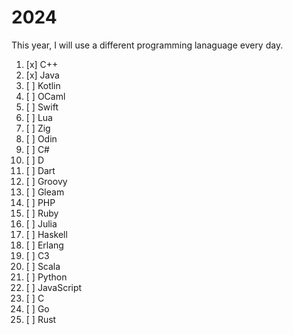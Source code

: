 # 2024

This year, I will use a different programming lanaguage every day.

1.  [x] C++
2.  [x] Java
3.  [ ] Kotlin
4.  [ ] OCaml
5.  [ ] Swift
6.  [ ] Lua
7.  [ ] Zig
8.  [ ] Odin
9.  [ ] C#
10. [ ] D
11. [ ] Dart
12. [ ] Groovy
13. [ ] Gleam
14. [ ] PHP
15. [ ] Ruby
16. [ ] Julia
17. [ ] Haskell
18. [ ] Erlang
19. [ ] C3
20. [ ] Scala
21. [ ] Python
22. [ ] JavaScript
23. [ ] C
24. [ ] Go
25. [ ] Rust

